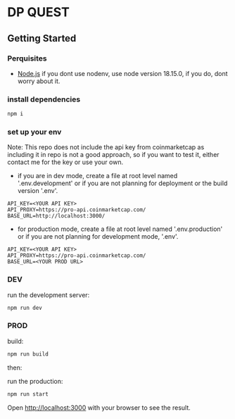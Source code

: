 # DP QUEST

## Getting Started

### Perquisites

- [Node.js](https://nodejs.org/en/)
  if you dont use nodenv, use node version 18.15.0, if you do, dont worry about it.

### install dependencies

```bash
npm i
```

### set up your env

Note: This repo does not include the api key from coinmarketcap as including it in repo is not a good approach, so if you want to test it, either contact me for the key or use your own.

- if you are in dev mode, create a file at root level named '.env.development' or if you are not planning for deployment or the build version '.env'.

```env
API_KEY=<YOUR API KEY>
API_PROXY=https://pro-api.coinmarketcap.com/
BASE_URL=http://localhost:3000/
```

- for production mode, create a file at root level named '.env.production' or if you are not planning for development mode, '.env'.

```env
API_KEY=<YOUR API KEY>
API_PROXY=https://pro-api.coinmarketcap.com/
BASE_URL=<YOUR PROD URL>
```

### DEV

run the development server:

```bash
npm run dev
```

### PROD

build:

```bash
npm run build
```

then:

run the production:

```bash
npm run start
```

Open [http://localhost:3000](http://localhost:3000) with your browser to see the result.
